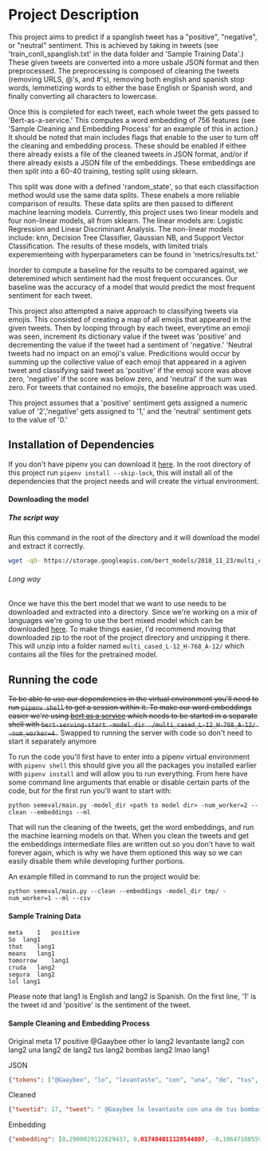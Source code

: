 # Project Description
This project aims to predict if a spanglish tweet has a "positive", "negative", or "neutral" sentiment. This is achieved by taking in tweets (see 'train_conll_spanglish.txt' in the data folder and 'Sample Training Data'.) These given tweets are converted into a more usbale JSON format and then preprocessed. The preprocessing is composed of cleaning the tweets (removing URLS, @'s, and #'s), removing both english and spanish stop words, lemmetizing words to either the base English or Spanish word, and finally converting all characters to lowercase. 

Once this is completed for each tweet, each whole tweet the gets passed to 'Bert-as-a-service.' This computes a word embedding of 756 features (see 'Sample Cleaning and Embedding Process' for an example of this in action.) It should be noted that main includes flags that enable to the user to turn off the cleaning and embedding process. These should be enabled if eithee there already exists a file of the cleaned tweets in JSON format, and/or if there already exists a JSON file of the embeddings. These embeddings are then split into a 60-40 training, testing split using sklearn. 

This split was done with a defined 'random_state', so that each classifaction method would use the same data splits. These enabels a more reliable comparison of results. These data splits are then passed to different machine learning models. Currently, this project uses two linear models and four non-linear models, all from sklearn. The linear models are: Logistic Regression and Linear Discriminant Analysis. The non-linear models include: knn, Decision Tree Classifier, Gaussian NB, and Support Vector Classification. The results of these models, with limited trials experemienteing with hyperparameters can be found in 'metrics/results.txt.'

Inorder to compute a baseline for the results to be compared against, we deteremined which sentiment had the most frequent occurances. Our baseline was the accuracy of a model that would predict the most frequent sentiment for each tweet.

This project also attempted a naive approach to classifying tweets via emojis. This consisted of creating a map of all emojis that appeared in the given tweets. Then by looping through by each tweet, everytime an emoji was seen, increment its dictionary value if the tweet was 'positive' and decrementing the value if the tweet had a sentiment of 'negative.' 'Neutral tweets had no impact on an emoji's value. Predicitions would occur by summing up the collective value of each emoji that appeared in a agiven tweet and classifying said tweet as 'positive' if the emoji score was above zero, 'negative' if the score was below zero, and 'neutral' if the sum was zero. For tweets that contained no emojis, the baseline approach was used.

This project assumes that a 'positive' sentiment gets assigned a numeric value of '2','negative' gets assigned to '1,' and the 'neutral' sentiment gets to the value of '0.'

## Installation of Dependencies
If you don't have pipenv you can download it [here](https://github.com/pypa/pipenv).  In the root directory of this project run `pipenv install --skip-lock`, this will install all of the dependencies that the project needs and will create the virtual environment.  

#### Downloading the model
##### The script way
Run this command in the root of the directory and it will download the model and extract it correctly.
```bash
wget -qO- https://storage.googleapis.com/bert_models/2018_11_23/multi_cased_L-12_H-768_A-12.zip | bsdtar -xvf-
```
###### Long way
Once we have this the bert model that we want to use needs to be downloaded and extracted into a directory.  Since we're working on a mix of languages we're going to use the bert mixed model which can be downloaded [here](https://storage.googleapis.com/bert_models/2018_11_23/multi_cased_L-12_H-768_A-12.zip).  To make things easier, I'd recommend moving that downloaded zip to the root of the project directory and unzipping it there.  This will unzip into a folder named `multi_cased_L-12_H-768_A-12/` which contains all the files for the pretrained model.

## Running the code
~~To be able to use our dependencies in the virtual environment you'll need to run `pipenv shell` to get a session within it.  To make our word embeddings easier we're using [bert as a service](https://github.com/hanxiao/bert-as-service) which needs to be started in a separate shell with `bert-serving-start -model_dir ./multi_cased_L-12_H-768_A-12/ -num_worker=4 `~~ Swapped to running the server with code so don't need to start it separately anymore

To run the code you'll first have to enter into a pipenv virtual environment with `pipenv shell` this should give you all the packages you installed earlier with `pipenv install` and will allow you to run everything.  From here  have some command line arguments that enable or disable certain parts of the code, but for the first run you'll want to start with:
```
python semeval/main.py -model_dir <path to model dir> -num_worker=2 --clean --embeddings --ml
```
  That will run the cleaning of the tweets, get the word embeddings, and run the machine learning models on that.  When you clean the tweets and get the embeddings intermediate files are written out so you don't have to wait forever again, which is why we have them optioned this way so we can easily disable them while developing further portions. 

An example filled in command to run the project would be:
```
python semeval/main.py --clean --embeddings -model_dir tmp/ -num_worker=1 --ml --csv    
```
#### Sample Training Data
```conll
meta	1	positive
So	lang1
that	lang1
means	lang1
tomorrow	lang1
cruda	lang2
segura	lang2
lol	lang1
```
Please note that lang1 is English and lang2 is Spanish. On the first line, '1' is the tweet id and 'positive' is the sentiment of the tweet.


#### Sample Cleaning and Embedding Process
Original
meta	17	positive
@Gaaybee	other
lo	lang2
levantaste	lang2
con	lang2
una	lang2
de	lang2
tus	lang2
bombas	lang2
lmao	lang1

JSON
```json
{"tokens": ["@Gaaybee", "lo", "levantaste", "con", "una", "de", "tus", "bombas", "lmao"], "langid": ["other", "lang2", "lang2", "lang2", "lang2", "lang2", "lang2", "lang2", "lang1"], "tweet": " @Gaaybee lo levantaste con una de tus bombas lmao", "tweetid": 17, "sentiment": "positive"}
```
Cleaned
```json
{"tweetid": 17, "tweet": " @Gaaybee lo levantaste con una de tus bombas lmao", "tokens": ["levantar", "bombo", "lmao"], "langid": ["lang2", "lang2", "lang1"], "sentiment": "positive"}
```
Embedding
```json
{"embedding": [0.2900029122829437, 0.017484011128544807, -0.10647160559892654, 0.6051885485649109, 0.24973852932453156, 0.021043820306658745,etc (goes for 756 features)]}
```